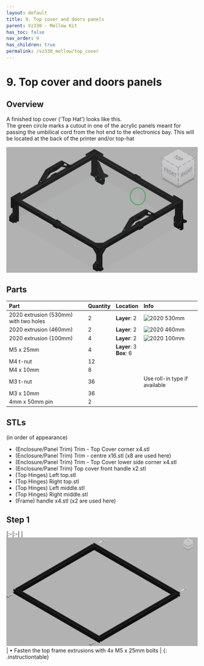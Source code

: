 ```yaml
---
layout: default
title: 9. Top cover and doors panels
parent: Vz330 - Mellow Kit
has_toc: false
nav_order: 9
has_children: true
permalink: /vz330_mellow/top_cover
---
```


# 9. Top cover and doors panels

## Overview

A finished top cover ('Top Hat') looks like this.  
The green circle marks a cutout in one of the acrylic panels meant for passing the umbilical cord from the hot end to the electronics bay. This will be located at the back of the printer and/or top-hat

![Frame](../assets/images/manual/vz330_mellow/top_cover/top/TopHat_Overview.png)

## Parts

| Part                                  | Quantity | Location                     | Info                          |
| :------------------------------------ | -------- | :--------------------------- | :---------------------------- |
| 2020 extrusion (530mm) with two holes | 2        | **Layer**: 2                 | ![2020 530mm]                 |
| 2020 extrusion (460mm)                | 2        | **Layer**: 2                 | ![2020 460mm]                 |
| 2020 extrusion (100mm)                | 4        | **Layer**: 2                 | ![2020 100mm]                 |
| M5 x 25mm                             | 4        | **Layer**: 3<br/> **Box**: 6 |                               |
| M4 t-nut                              | 12       |                              |                               |
| M4 x 10mm                             | 8        |                              |                               |
| M3 t-nut                              | 36       |                              | Use roll-in type if available |
| M3 x 10mm                             | 36       |                              |                               |
| 4mm x 50mm pin                        | 2        |                              |                               |

[2020 530mm]: ../assets/images/manual/vz330_mellow/frame/parts/2020_extrusion_530mm.png
[2020 460mm]: ../assets/images/manual/vz330_mellow/frame/parts/2020_extrusion_460mm.png
[2020 100mm]: ../assets/images/manual/vz330_mellow/frame/parts/2020_extrusion_100mm.png

## STLs

(in order of appearance)

* (Enclosure/Panel Trim) Trim - Top Cover corner x4.stl
* (Enclosure/Panel Trim) Trim - centre x16.stl (x8 are used here)
* (Enclosure/Panel Trim) Trim - Top Cover lower side corner x4.stl
* (Enclosure/Panel Trim) Top cover front handle x2.stl
* (Top Hinges) Left top.stl
* (Top Hinges) Right top.stl
* (Top Hinges) Left middle.stl
* (Top Hinges) Right middle.stl
* (Frame) handle x4.stl (x2 are used here)

## Step 1

|:-|:-|
| ![Mount](../assets/images/manual/vz330_mellow/top_cover/top/TopHat_Step1.png) | &#8226; Fasten the top frame extrusions with 4x M5 x 25mm bolts |
{: .instructiontable}
